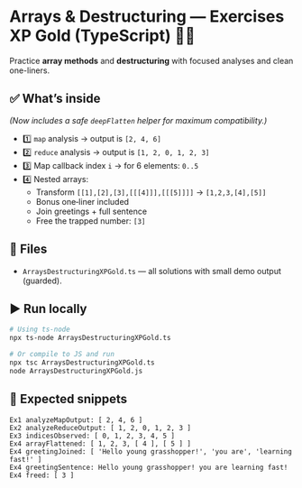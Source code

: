 
# Arrays & Destructuring — Exercises XP Gold (TypeScript) 🥇🧩

Practice **array methods** and **destructuring** with focused analyses and clean one-liners.

## ✅ What’s inside
*(Now includes a safe `deepFlatten` helper for maximum compatibility.)*
- 1️⃣ `map` analysis → output is `[2, 4, 6]`
- 2️⃣ `reduce` analysis → output is `[1, 2, 0, 1, 2, 3]`
- 3️⃣ Map callback index `i` → for 6 elements: `0..5`
- 4️⃣ Nested arrays:
   - Transform `[[1],[2],[3],[[[4]]],[[[5]]]]` → `[1,2,3,[4],[5]]`
   - Bonus one‑liner included
   - Join greetings + full sentence
   - Free the trapped number: `[3]`

## 📂 Files
- `ArraysDestructuringXPGold.ts` — all solutions with small demo output (guarded).

## ▶️ Run locally
```bash
# Using ts-node
npx ts-node ArraysDestructuringXPGold.ts

# Or compile to JS and run
npx tsc ArraysDestructuringXPGold.ts
node ArraysDestructuringXPGold.js
```

## 🧪 Expected snippets
```
Ex1 analyzeMapOutput: [ 2, 4, 6 ]
Ex2 analyzeReduceOutput: [ 1, 2, 0, 1, 2, 3 ]
Ex3 indicesObserved: [ 0, 1, 2, 3, 4, 5 ]
Ex4 arrayFlattened: [ 1, 2, 3, [ 4 ], [ 5 ] ]
Ex4 greetingJoined: [ 'Hello young grasshopper!', 'you are', 'learning fast!' ]
Ex4 greetingSentence: Hello young grasshopper! you are learning fast!
Ex4 freed: [ 3 ]
```
